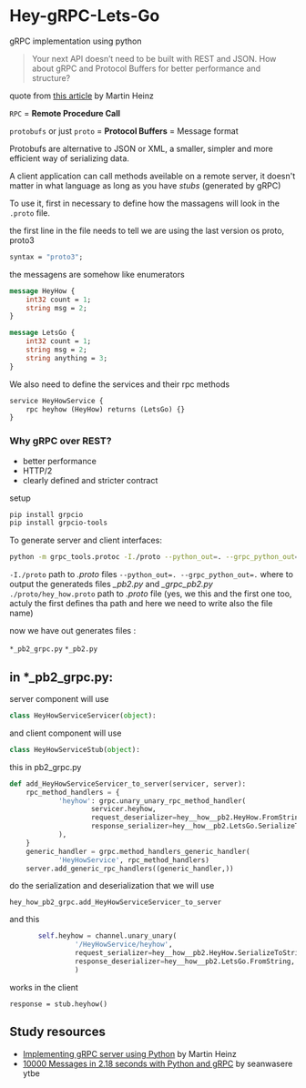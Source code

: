 # Hey-gRPC-Lets-Go
gRPC implementation using python


>Your next API doesn’t need to be built with REST and JSON. How about gRPC and Protocol Buffers for better performance and structure?


quote from [this article](https://towardsdatascience.com/implementing-grpc-server-using-python-9dc42e8daea0) by Martin Heinz

`RPC` = **Remote Procedure Call**

`protobufs` or just `proto` = **Protocol Buffers** = Message format

Protobufs are alternative to JSON or XML, a smaller, simpler and more efficient way of serializing data.

A client application can call methods aveilable on a remote server, it doesn't matter in what language as long as you have *stubs* (generated by gRPC)

To use it, first in necessary to define how the massagens will look in the `.proto` file.

the first line in the file needs to tell we are using the last version os proto, proto3

```proto
syntax = "proto3";
```

the messagens are somehow like enumerators

```proto
message HeyHow {
	int32 count = 1;
	string msg = 2;
}

message LetsGo {
	int32 count = 1;
	string msg = 2;
	string anything = 3;
}
```

We also need to define the services and their rpc methods

```proto
service HeyHowService {
	rpc heyhow (HeyHow) returns (LetsGo) {}
}
```

### Why gRPC over REST?

* better performance
* HTTP/2
* clearly defined and stricter contract

setup

```bash
pip install grpcio
pip install grpcio-tools
```

To generate server and client interfaces:

```bash
python -m grpc_tools.protoc -I./proto --python_out=. --grpc_python_out=. ./proto/hey_how.proto 
```
`-I./proto` path to *.proto* files
`--python_out=. --grpc_python_out=.` where to output the generateds files *_pb2.py* and *_grpc_pb2.py*
`./proto/hey_how.proto` path to *.proto* file (yes, we this and the first one too, actuly the first defines tha path and here we need to write also the file name)

now we have out generates files :

`*_pb2_grpc.py`
`*_pb2.py`


## in *_pb2_grpc.py:

server component will use 

```py
class HeyHowServiceServicer(object):
```

and client component will use

```py
class HeyHowServiceStub(object):
```

this in pb2_grpc.py

```py
def add_HeyHowServiceServicer_to_server(servicer, server):
    rpc_method_handlers = {
            'heyhow': grpc.unary_unary_rpc_method_handler(
                    servicer.heyhow,
                    request_deserializer=hey__how__pb2.HeyHow.FromString,
                    response_serializer=hey__how__pb2.LetsGo.SerializeToString,
            ),
    }
    generic_handler = grpc.method_handlers_generic_handler(
            'HeyHowService', rpc_method_handlers)
    server.add_generic_rpc_handlers((generic_handler,))
```

do the serialization and deserialization that we will use

```
hey_how_pb2_grpc.add_HeyHowServiceServicer_to_server
```


and this

```python
       self.heyhow = channel.unary_unary(
                '/HeyHowService/heyhow',
                request_serializer=hey__how__pb2.HeyHow.SerializeToString,
                response_deserializer=hey__how__pb2.LetsGo.FromString,
                )
```

works in the client

```
response = stub.heyhow()
```

## Study resources

* [Implementing gRPC server using Python](https://towardsdatascience.com/implementing-grpc-server-using-python-9dc42e8daea0) by Martin Heinz
* [10000 Messages in 2.18 seconds with Python and gRPC](https://www.youtube.com/watch?v=dQK0VLahrDk) by seanwasere ytbe